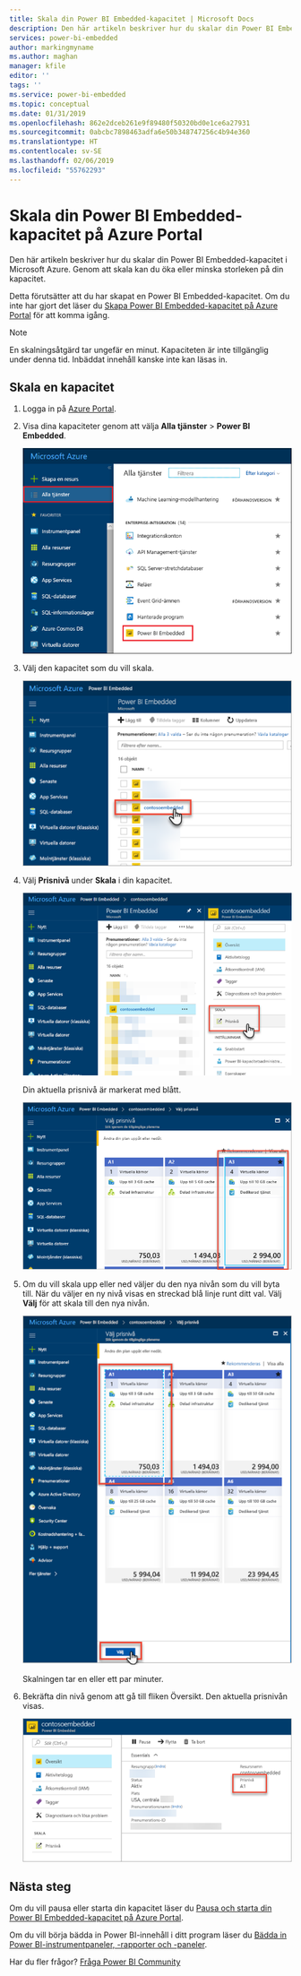 ```yaml
---
title: Skala din Power BI Embedded-kapacitet | Microsoft Docs
description: Den här artikeln beskriver hur du skalar din Power BI Embedded-kapacitet i Microsoft Azure.
services: power-bi-embedded
author: markingmyname
ms.author: maghan
manager: kfile
editor: ''
tags: ''
ms.service: power-bi-embedded
ms.topic: conceptual
ms.date: 01/31/2019
ms.openlocfilehash: 862e2dceb261e9f89480f50320bd0e1ce6a27931
ms.sourcegitcommit: 0abcbc7898463adfa6e50b348747256c4b94e360
ms.translationtype: HT
ms.contentlocale: sv-SE
ms.lasthandoff: 02/06/2019
ms.locfileid: "55762293"
---
```

# <a name="scale-your-power-bi-embedded-capacity-in-the-azure-portal"></a>Skala din Power BI Embedded-kapacitet på Azure Portal

Den här artikeln beskriver hur du skalar din Power BI Embedded-kapacitet i Microsoft Azure. Genom att skala kan du öka eller minska storleken på din kapacitet.

Detta förutsätter att du har skapat en Power BI Embedded-kapacitet. Om du inte har gjort det läser du [Skapa Power BI Embedded-kapacitet på Azure Portal](azure-pbie-create-capacity.md) för att komma igång.

> [!NOTE]
> En skalningsåtgärd tar ungefär en minut. Kapaciteten är inte tillgänglig under denna tid. Inbäddat innehåll kanske inte kan läsas in.

## <a name="scale-a-capacity"></a>Skala en kapacitet

1. Logga in på [Azure Portal](https://portal.azure.com/).

2. Visa dina kapaciteter genom att välja **Alla tjänster** > **Power BI Embedded**.

    ![Alla tjänster på Azure Portal](media/azure-pbie-scale-capacity/azure-portal-more-services.png)

3. Välj den kapacitet som du vill skala.

    ![Lista över Power BI Embedded-kapaciteter på Azure Portal](media/azure-pbie-scale-capacity/azure-portal-capacity-list.png)

4. Välj **Prisnivå** under **Skala** i din kapacitet.

    ![Alternativet Prisnivå under Skala](media/azure-pbie-scale-capacity/azure-portal-scale-pricing-tier.png)

    Din aktuella prisnivå är markerat med blått.

    ![Aktuell prisnivå i blått](media/azure-pbie-scale-capacity/azure-portal-current-tier.png)

5. Om du vill skala upp eller ned väljer du den nya nivån som du vill byta till. När du väljer en ny nivå visas en streckad blå linje runt ditt val. Välj **Välj** för att skala till den nya nivån.

    ![Välj ny nivå](media/azure-pbie-scale-capacity/azure-portal-select-new-tier.png)

    Skalningen tar en eller ett par minuter.

6. Bekräfta din nivå genom att gå till fliken Översikt. Den aktuella prisnivån visas.

    ![Bekräfta aktuell nivå](media/azure-pbie-scale-capacity/azure-portal-confirm-tier.png)

## <a name="next-steps"></a>Nästa steg

Om du vill pausa eller starta din kapacitet läser du [Pausa och starta din Power BI Embedded-kapacitet på Azure Portal](azure-pbie-pause-start.md).

Om du vill börja bädda in Power BI-innehåll i ditt program läser du [Bädda in Power BI-instrumentpaneler, -rapporter och -paneler](https://powerbi.microsoft.com/documentation/powerbi-developer-embedding-content/).

Har du fler frågor? [Fråga Power BI Community](http://community.powerbi.com/)
